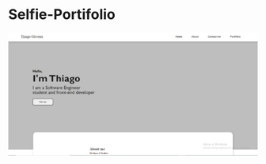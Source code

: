# Selfie-Portifolio

![](https://github.com/Thiago-Batista-da-Silva-Oliveira/Selfie-Portifolio/blob/main/Portifolio.png)
